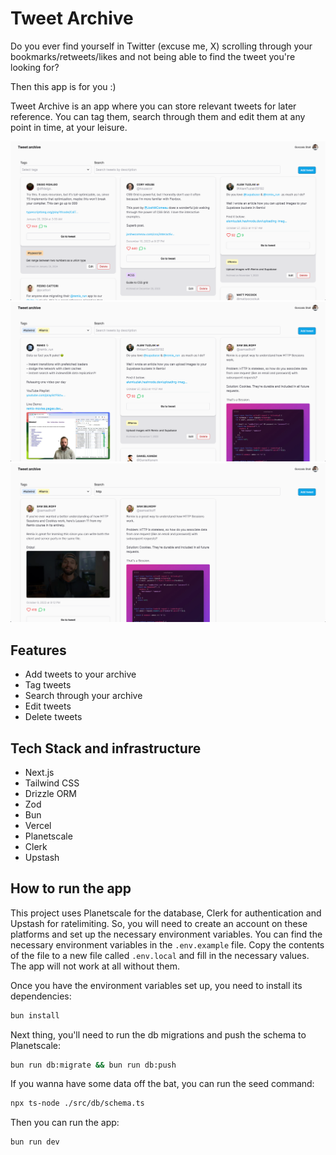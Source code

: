 # Tweet Archive

Do you ever find yourself in Twitter (excuse me, X) scrolling through your bookmarks/retweets/likes and not being able
to find the tweet you're looking for?

Then this app is for you :)

Tweet Archive is an app where you can store relevant tweets for later reference. You can tag them, search through them
and edit them at any point in time, at your leisure.

<img src="__images/screenshot1.png" alt="Tweet archive screeenshot" />
<img src="__images/screenshot2.png" alt="Tweet archive screeenshot with tags applied" />
<img src="__images/screenshot3.png" alt="Tweet archive screeenshot with tags and search applied" />

## Features

- Add tweets to your archive
- Tag tweets
- Search through your archive
- Edit tweets
- Delete tweets

## Tech Stack and infrastructure

- Next.js
- Tailwind CSS
- Drizzle ORM
- Zod
- Bun
- Vercel
- Planetscale
- Clerk
- Upstash

## How to run the app

This project uses Planetscale for the database, Clerk for authentication and Upstash for ratelimiting. So, you will need
to create an account on these platforms and set up the necessary environment variables. You can find the necessary
environment variables in the `.env.example` file. Copy the contents of the file to a new file called `.env.local` and
fill in the necessary values. The app will not work at all without them.

Once you have the environment variables set up, you need to install its dependencies:

```bash
bun install
```

Next thing, you'll need to run the db migrations and push the schema to Planetscale:

```bash
bun run db:migrate && bun run db:push
```

If you wanna have some data off the bat, you can run the seed command:

```bash
npx ts-node ./src/db/schema.ts
```

Then you can run the app:

```bash
bun run dev
```

